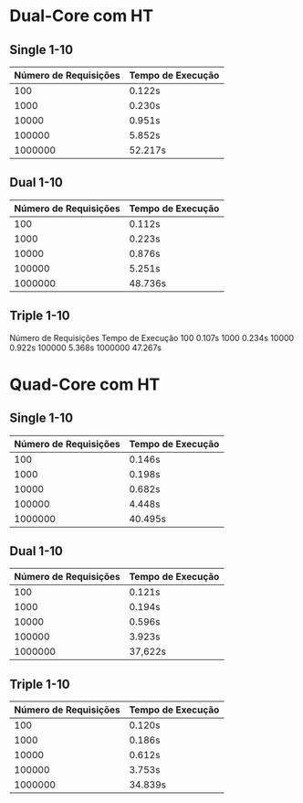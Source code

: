# Dual-Core com HT

## Single 1-10
Número de Requisições | Tempo de Execução
----------------------|------------------
100                   |      0.122s
1000                  |      0.230s
10000                 |      0.951s
100000                |      5.852s
1000000               |     52.217s

## Dual 1-10
Número de Requisições | Tempo de Execução
----------------------|------------------
100                   |   0.112s
1000                  |   0.223s
10000                 |   0.876s
100000                |   5.251s
1000000               |  48.736s

## Triple 1-10
Número de Requisições   Tempo de Execução
100                      0.107s
1000                     0.234s
10000                    0.922s
100000                   5.368s
1000000                 47.267s

# Quad-Core com HT
## Single 1-10
Número de Requisições |  Tempo de Execução
----------------------|------------------
100                   |   0.146s
1000                  |   0.198s
10000                 |   0.682s
100000                |   4.448s
1000000               |  40.495s

## Dual 1-10
Número de Requisições |  Tempo de Execução
----------------------|------------------
100                   |   0.121s
1000                  |   0.194s
10000                 |   0.596s
100000                |   3.923s
1000000               |  37,622s

## Triple 1-10
Número de Requisições |  Tempo de Execução
----------------------|------------------
100                   |   0.120s
1000                  |   0.186s
10000                 |   0.612s
100000                |   3.753s
1000000               |  34.839s
